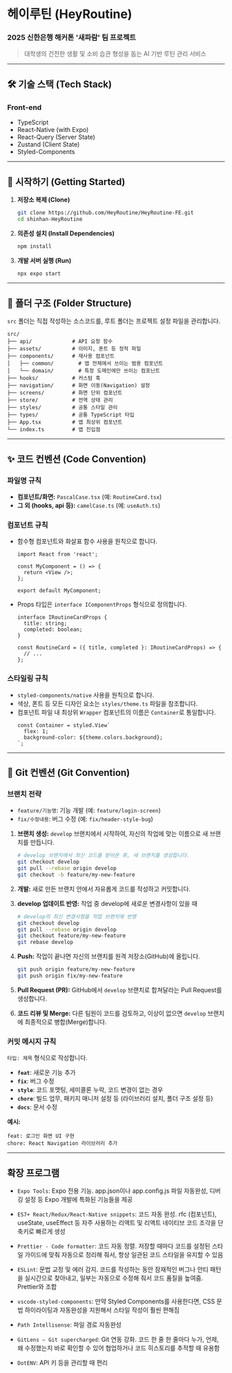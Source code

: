# 헤이루틴 (HeyRoutine)

### 2025 신한은행 해커톤 '새파람' 팀 프로젝트

> 대학생의 건전한 생활 및 소비 습관 형성을 돕는 AI 기반 루틴 관리 서비스

---

## 🛠️ 기술 스택 (Tech Stack)

### Front-end

- TypeScript
- React-Native (with Expo)
- React-Query (Server State)
- Zustand (Client State)
- Styled-Components

---

## 🚀 시작하기 (Getting Started)

1.  **저장소 복제 (Clone)**

    ```bash
    git clone https://github.com/HeyRoutine/HeyRoutine-FE.git
    cd shinhan-HeyRoutine
    ```

2.  **의존성 설치 (Install Dependencies)**

    ```bash
    npm install
    ```

3.  **개발 서버 실행 (Run)**
    ```bash
    npx expo start
    ```

---

## 📂 폴더 구조 (Folder Structure)

`src` 폴더는 직접 작성하는 소스코드를, 루트 폴더는 프로젝트 설정 파일을 관리합니다.

```
src/
├── api/             # API 요청 함수
├── assets/          # 이미지, 폰트 등 정적 파일
├── components/      # 재사용 컴포넌트
│   ├── common/        # 앱 전체에서 쓰이는 범용 컴포넌트
│   └── domain/        # 특정 도메인에만 쓰이는 컴포닌트
├── hooks/           # 커스텀 훅
├── navigation/      # 화면 이동(Navigation) 설정
├── screens/         # 화면 단위 컴포넌트
├── store/           # 전역 상태 관리
├── styles/          # 공통 스타일 관리
├── types/           # 공통 TypeScript 타입
├── App.tsx          # 앱 최상위 컴포넌트
└── index.ts         # 앱 진입점
```

---

## ✨ 코드 컨벤션 (Code Convention)

### 파일명 규칙

- **컴포넌트/화면:** `PascalCase.tsx` (예: `RoutineCard.tsx`)
- **그 외 (hooks, api 등):** `camelCase.ts` (예: `useAuth.ts`)

### 컴포넌트 규칙

- 함수형 컴포넌트와 화살표 함수 사용을 원칙으로 합니다.

  ```tsx
  import React from 'react';

  const MyComponent = () => {
    return <View />;
  };

  export default MyComponent;
  ```

- Props 타입은 `interface IComponentProps` 형식으로 정의합니다.

  ```tsx
  interface IRoutineCardProps {
    title: string;
    completed: boolean;
  }

  const RoutineCard = ({ title, completed }: IRoutineCardProps) => {
    // ...
  };
  ```

### 스타일링 규칙

- `styled-components/native` 사용을 원칙으로 합니다.
- 색상, 폰트 등 모든 디자인 요소는 `styles/theme.ts` 파일을 참조합니다.
- 컴포넌트 파일 내 최상위 `Wrapper` 컴포넌트의 이름은 `Container`로 통일합니다.
  ```tsx
  const Container = styled.View`
    flex: 1;
    background-color: ${theme.colors.background};
  `;
  ```

---

## 🤝 Git 컨벤션 (Git Convention)

### 브랜치 전략

- `feature/기능명`: 기능 개발 (예: `feature/login-screen`)
- `fix/수정내용`: 버그 수정 (예: `fix/header-style-bug`)

1. **브랜치 생성:** `develop` 브랜치에서 시작하여, 자신의 작업에 맞는 이름으로 새 브랜치를 만듭니다.
    ```bash
    # develop 브랜치에서 최신 코드를 받아온 후, 새 브랜치를 생성합니다.
    git checkout develop
    git pull --rebase origin develop
    git checkout -b feature/my-new-feature
    ```

2. **개발:** 새로 만든 브랜치 안에서 자유롭게 코드를 작성하고 커밋합니다.

3. **develop 업데이트 반영:** 작업 중 develop에 새로운 변경사항이 있을 때
    ```bash
    # develop의 최신 변경사항을 작업 브랜치에 반영
    git checkout develop
    git pull --rebase origin develop
    git checkout feature/my-new-feature
    git rebase develop
    ```

4. **Push:** 작업이 끝나면 자신의 브랜치를 원격 저장소(GitHub)에 올립니다.
    ```bash
    git push origin feature/my-new-feature
    git push origin fix/my-new-feature
    ```

5. **Pull Request (PR):** GitHub에서 `develop` 브랜치로 합쳐달라는 Pull Request를 생성합니다.

6. **코드 리뷰 및 Merge:** 다른 팀원이 코드를 검토하고, 이상이 없으면 `develop` 브랜치에 최종적으로 병합(Merge)합니다.

### 커밋 메시지 규칙

`타입: 제목` 형식으로 작성합니다.

- **`feat`**: 새로운 기능 추가
- **`fix`**: 버그 수정
- **`style`**: 코드 포맷팅, 세미콜론 누락, 코드 변경이 없는 경우
- **`chore`**: 빌드 업무, 패키지 매니저 설정 등 (라이브러리 설치, 폴더 구조 설정 등)
- **`docs`**: 문서 수정

**예시:**

```
feat: 로그인 화면 UI 구현
chore: React Navigation 라이브러리 추가
```

---

## 확장 프로그램

- `Expo Tools`: Expo 전용 기능. app.json이나 app.config.js 파일 자동완성, 디버깅 설정 등 Expo 개발에 특화된 기능들을 제공

- `ES7+ React/Redux/React-Native snippets`: 코드 자동 완성. rfc (컴포넌트), useState, useEffect 등 자주 사용하는 리액트 및 리액트 네이티브 코드 조각을 단축키로 빠르게 생성

- `Prettier - Code formatter`: 코드 자동 정렬. 저장할 때마다 코드를 설정된 스타일 가이드에 맞춰 자동으로 정리해 줘서, 항상 일관된 코드 스타일을 유지할 수 있음

- `ESLint`: 문법 교정 및 에러 감지. 코드를 작성하는 동안 잠재적인 버그나 안티 패턴을 실시간으로 찾아내고, 일부는 자동으로 수정해 줘서 코드 품질을 높여줌. Prettier와 조합

- `vscode-styled-components`: 만약 Styled Components를 사용한다면, CSS 문법 하이라이팅과 자동완성을 지원해서 스타일 작성이 훨씬 편해짐

- `Path Intellisense`: 파일 경로 자동완성

- `GitLens — Git supercharged`: Git 연동 강화. 코드 한 줄 한 줄마다 누가, 언제, 왜 수정했는지 바로 확인할 수 있어 협업하거나 코드 히스토리를 추적할 때 유용함

- `DotENV`: API 키 등을 관리할 때 편리
